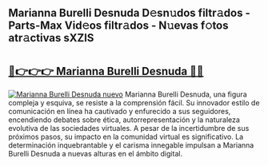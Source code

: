 ## Marianna Burelli Desnuda D𝚎sn𝚞dos filtr𝚊dos - Parts-Max Vid𝚎os filtr𝚊dos - N𝚞evas f𝚘tos atr𝚊ctivas sXZlS

# <h2><a href="http://mb8701o.tromn.icu/?c=Marianna+Burelli+Desnuda">🔗👉👉👉 Marianna Burelli Desnuda 🔗🔗</a></h2>

[![Marianna Burelli Desnuda nuevo](https://i.imgur.com/pEAQMta.gif)](http://mb8701o.tromn.icu/?c=Marianna+Burelli+Desnuda)
Marianna Burelli Desnuda, una figura compleja y esquiva, se resiste a la comprensión fácil. Su innovador estilo de comunicación en línea ha cautivado y enfurecido a sus seguidores, encendiendo debates sobre ética, autorrepresentación y la naturaleza evolutiva de las sociedades virtuales. A pesar de la incertidumbre de sus próximos pasos, su impacto en la comunidad virtual es significativo. La determinación inquebrantable y el carisma innegable impulsan a Marianna Burelli Desnuda a nuevas alturas en el ámbito digital.
